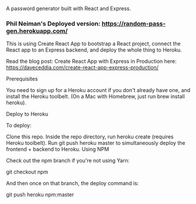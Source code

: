 A password generator built with React and Express.

### Phil Neiman's Deployed version: https://random-pass-gen.herokuapp.com/

This is using Create React App to bootstrap a React project, connect the React app to an Express backend, and deploy the whole thing to Heroku.

Read the blog post: Create React App with Express in Production here: https://daveceddia.com/create-react-app-express-production/

Prerequisites

You need to sign up for a Heroku account if you don't already have one, and install the Heroku toolbelt. (On a Mac with Homebrew, just run brew install heroku).

Deploy to Heroku

To deploy:

Clone this repo.
Inside the repo directory, run heroku create (requires Heroku toolbelt).
Run git push heroku master to simultaneously deploy the frontend + backend to Heroku.
Using NPM

Check out the npm branch if you're not using Yarn:

git checkout npm

And then once on that branch, the deploy command is:

git push heroku npm:master